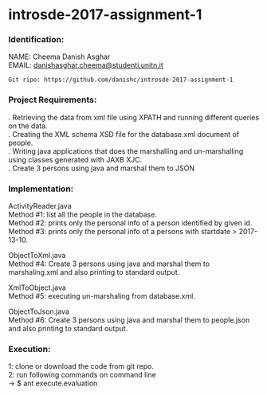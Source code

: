 # introsde-2017-assignment-1


### Identification:
NAME: Cheema Danish Asghar  
EMAIL: danishasghar.cheema@studenti.unitn.it  

```
Git ripo: https://github.com/danishc/introsde-2017-assignment-1
```


### Project Requirements:  
. Retrieving the data from xml file using XPATH and running different queries on the data.  
. Creating the XML schema XSD file for the database.xml document of people.  
. Writing java applications that does the marshalling and un-marshalling using classes generated with JAXB XJC.  
. Create 3 persons using java and marshal them to JSON  
  
  
### Implementation:  
ActivityReader.java  
Method #1: list all the people in the database.  
Method #2: prints only the personal info of a person identified by given id.  
Method #3: prints only the personal info of a persons with startdate > 2017-13-10.  
  
ObjectToXml.java  
Method #4: Create 3 persons using java and marshal them to marshaling.xml and also printing to standard output.  
  
XmlToObject.java  
Method #5: executing un-marshaling from database.xml.  
  
ObjectToJson.java  
Method #6: Create 3 persons using java and marshal them to people.json and also printing to standard output.  
  
  
### Execution:   
1: clone or download the code from git repo.  
2: run following commands on command line   
-> $ ant execute.evaluation  

